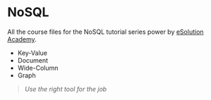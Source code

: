 # NoSQL 

All the course files for the NoSQL tutorial series power by [eSolution Academy](https://academy.esolutions.ro/).

- Key-Value
- Document 
- Wide-Column
- Graph

> _Use the right tool for the job_